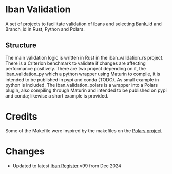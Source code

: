 # Iban Validation
A set of projects to facilitate validation of ibans and selecting Bank_id and Branch_id in Rust, Python and Polars.

## Structure
The main validation logic is written in Rust in the iban_validation_rs project. There is a Criterion benchmark to validate if changes are affecting performance positively. There are two project depending on it, the iban_validation_py which a python wrapper using Maturin to compile, it is intended to be published in pypi and conda (TODO). As small example in python is included. The iban_validation_polars is a wrapper into a Polars plugin, also compiling through Maturin and intended to be published on pypi and conda; likewise a short example is provided.

# Credits
Some of the Makefile were inspired by the makefiles on the [Polars project](https://github.com/pola-rs/polars)

# Changes
 - Updated to latest [Iban Register](https://www.swift.com/standards/data-standards/iban-international-bank-account-number) v99 from Dec 2024